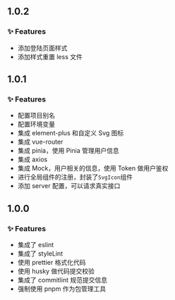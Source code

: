 ## 1.0.2

### ✨ Features

- 添加登陆页面样式
- 添加样式重置 less 文件

## 1.0.1

### ✨ Features

- 配置项目别名
- 配置环境变量
- 集成 element-plus 和自定义 Svg 图标
- 集成 vue-router
- 集成 pinia，使用 Pinia 管理用户信息
- 集成 axios
- 集成 Mock，用户相关的信息，使用 Token 做用户鉴权
- 进行全局组件的注册，封装了`SvgIcon`组件
- 添加 server 配置，可以请求真实接口

## 1.0.0

### ✨ Features

- 集成了 eslint
- 集成了 styleLint
- 使用 prettier 格式化代码
- 使用 husky 做代码提交校验
- 集成了 commitlint 规范提交信息
- 强制使用 pnpm 作为包管理工具

